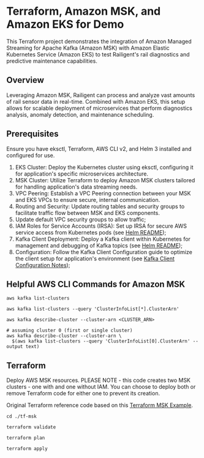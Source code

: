 # Terraform, Amazon MSK, and Amazon EKS for Demo

This Terraform project demonstrates the integration of Amazon Managed Streaming for Apache Kafka (Amazon MSK) with Amazon Elastic Kubernetes Service (Amazon EKS) to test Railigent's rail diagnostics and predictive maintenance capabilities.

## Overview

Leveraging Amazon MSK, Railigent can process and analyze vast amounts of rail sensor data in real-time. Combined with Amazon EKS, this setup allows for scalable deployment of microservices that perform diagnostics analysis, anomaly detection, and maintenance scheduling.

## Prerequisites
Ensure you have eksctl, Terraform, AWS CLI v2, and Helm 3 installed and configured for use.

1. EKS Cluster: Deploy the Kubernetes cluster using eksctl, configuring it for application's specific microservices architecture.
2. MSK Cluster: Utilize Terraform to deploy Amazon MSK clusters tailored for handling application's data streaming needs.
3. VPC Peering: Establish a VPC Peering connection between your MSK and EKS VPCs to ensure secure, internal communication.
4. Routing and Security: Update routing tables and security groups to facilitate traffic flow between MSK and EKS components.
5. Update default VPC security groups to allow traffic;
6. IAM Roles for Service Accounts (IRSA): Set up IRSA for secure AWS service access from Kubernetes pods (see [Helm README](helm/kafka-client-go/README.md));
7. Kafka Client Deployment: Deploy a Kafka client within Kubernetes for management and debugging of Kafka topics (see [Helm README](helm/kafka-client/README.md));
8. Configuration: Follow the Kafka Client Configuration guide to optimize the client setup for application's environment (see [Kafka Client Configuration Notes](kafka-config/Install-Kafka-Client.md));

## Helpful AWS CLI Commands for Amazon MSK

```shell
aws kafka list-clusters

aws kafka list-clusters --query 'ClusterInfoList[*].ClusterArn'

aws kafka describe-cluster --cluster-arn <CLUSTER_ARN>

# assuming cluster 0 (first or single cluster)
aws kafka describe-cluster --cluster-arn \
  $(aws kafka list-clusters --query 'ClusterInfoList[0].ClusterArn' --output text)
```

## Terraform

Deploy AWS MSK resources. PLEASE NOTE - this code creates two MSK clusters - one with and one without IAM. You can choose to deploy both or remove Terraform code for either one to prevent its creation.

Original Terraform reference code based on this [Terraform MSK Example](https://registry.terraform.io/providers/hashicorp/aws/latest/docs/resources/msk_cluster#example-usage).

```shell
cd ./tf-msk

terraform validate

terraform plan

terraform apply
```

